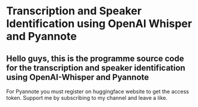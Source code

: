 # Transcription and Speaker Identification using OpenAI Whisper and Pyannote

## Hello guys, this is the programme source code for the transcription and speaker identification using OpenAI-Whisper and Pyannote
For Pyannote you must register on huggingface website to get the access token.
Support me by subscribing to my channel and leave a like.
